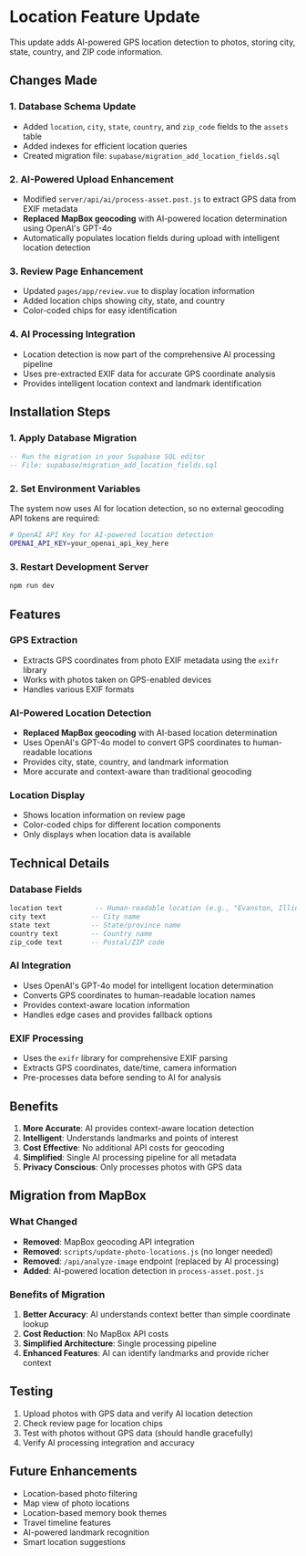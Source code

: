 # Location Feature Update

This update adds AI-powered GPS location detection to photos, storing city, state, country, and ZIP code information.

## Changes Made

### 1. Database Schema Update
- Added `location`, `city`, `state`, `country`, and `zip_code` fields to the `assets` table
- Added indexes for efficient location queries
- Created migration file: `supabase/migration_add_location_fields.sql`

### 2. AI-Powered Upload Enhancement
- Modified `server/api/ai/process-asset.post.js` to extract GPS data from EXIF metadata
- **Replaced MapBox geocoding** with AI-powered location determination using OpenAI's GPT-4o
- Automatically populates location fields during upload with intelligent location detection

### 3. Review Page Enhancement
- Updated `pages/app/review.vue` to display location information
- Added location chips showing city, state, and country
- Color-coded chips for easy identification

### 4. AI Processing Integration
- Location detection is now part of the comprehensive AI processing pipeline
- Uses pre-extracted EXIF data for accurate GPS coordinate analysis
- Provides intelligent location context and landmark identification

## Installation Steps

### 1. Apply Database Migration
```sql
-- Run the migration in your Supabase SQL editor
-- File: supabase/migration_add_location_fields.sql
```

### 2. Set Environment Variables
The system now uses AI for location detection, so no external geocoding API tokens are required:

```bash
# OpenAI API Key for AI-powered location detection
OPENAI_API_KEY=your_openai_api_key_here
```

### 3. Restart Development Server
```bash
npm run dev
```

## Features

### GPS Extraction
- Extracts GPS coordinates from photo EXIF metadata using the `exifr` library
- Works with photos taken on GPS-enabled devices
- Handles various EXIF formats

### AI-Powered Location Detection
- **Replaced MapBox geocoding** with AI-based location determination
- Uses OpenAI's GPT-4o model to convert GPS coordinates to human-readable locations
- Provides city, state, country, and landmark information
- More accurate and context-aware than traditional geocoding

### Location Display
- Shows location information on review page
- Color-coded chips for different location components
- Only displays when location data is available

## Technical Details

### Database Fields
```sql
location text        -- Human-readable location (e.g., "Evanston, Illinois, United States")
city text           -- City name
state text          -- State/province name
country text        -- Country name
zip_code text       -- Postal/ZIP code
```

### AI Integration
- Uses OpenAI's GPT-4o model for intelligent location determination
- Converts GPS coordinates to human-readable location names
- Provides context-aware location information
- Handles edge cases and provides fallback options

### EXIF Processing
- Uses the `exifr` library for comprehensive EXIF parsing
- Extracts GPS coordinates, date/time, camera information
- Pre-processes data before sending to AI for analysis

## Benefits

1. **More Accurate**: AI provides context-aware location detection
2. **Intelligent**: Understands landmarks and points of interest
3. **Cost Effective**: No additional API costs for geocoding
4. **Simplified**: Single AI processing pipeline for all metadata
5. **Privacy Conscious**: Only processes photos with GPS data

## Migration from MapBox

### What Changed
- **Removed**: MapBox geocoding API integration
- **Removed**: `scripts/update-photo-locations.js` (no longer needed)
- **Removed**: `/api/analyze-image` endpoint (replaced by AI processing)
- **Added**: AI-powered location detection in `process-asset.post.js`

### Benefits of Migration
1. **Better Accuracy**: AI understands context better than simple coordinate lookup
2. **Cost Reduction**: No MapBox API costs
3. **Simplified Architecture**: Single processing pipeline
4. **Enhanced Features**: AI can identify landmarks and provide richer context

## Testing

1. Upload photos with GPS data and verify AI location detection
2. Check review page for location chips
3. Test with photos without GPS data (should handle gracefully)
4. Verify AI processing integration and accuracy

## Future Enhancements

- Location-based photo filtering
- Map view of photo locations
- Location-based memory book themes
- Travel timeline features
- AI-powered landmark recognition
- Smart location suggestions 